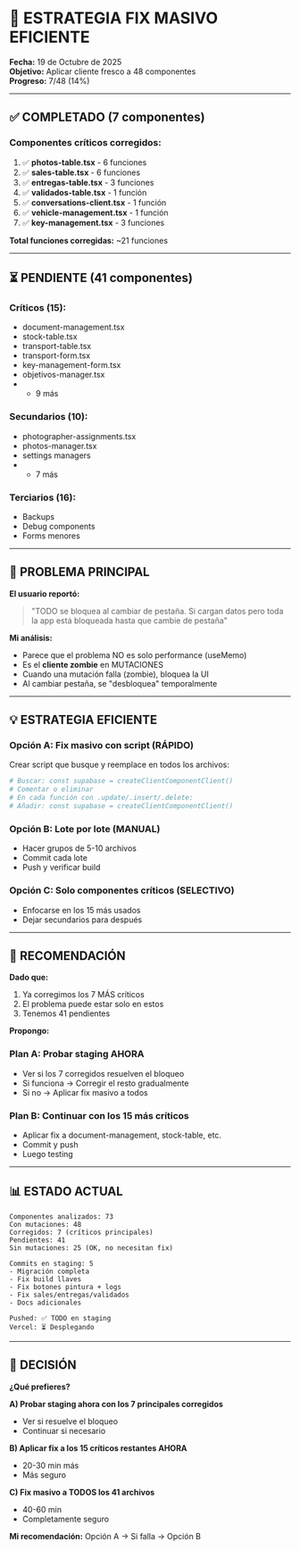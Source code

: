 # 🚀 ESTRATEGIA FIX MASIVO EFICIENTE

**Fecha:** 19 de Octubre de 2025  
**Objetivo:** Aplicar cliente fresco a 48 componentes  
**Progreso:** 7/48 (14%)

---

## ✅ COMPLETADO (7 componentes)

### Componentes críticos corregidos:
1. ✅ **photos-table.tsx** - 6 funciones
2. ✅ **sales-table.tsx** - 6 funciones  
3. ✅ **entregas-table.tsx** - 3 funciones
4. ✅ **validados-table.tsx** - 1 función
5. ✅ **conversations-client.tsx** - 1 función
6. ✅ **vehicle-management.tsx** - 1 función
7. ✅ **key-management.tsx** - 3 funciones

**Total funciones corregidas:** ~21 funciones

---

## ⏳ PENDIENTE (41 componentes)

### Críticos (15):
- document-management.tsx
- stock-table.tsx
- transport-table.tsx
- transport-form.tsx
- key-management-form.tsx
- objetivos-manager.tsx
- + 9 más

### Secundarios (10):
- photographer-assignments.tsx
- photos-manager.tsx
- settings managers
- + 7 más

### Terciarios (16):
- Backups
- Debug components
- Forms menores

---

## 🎯 PROBLEMA PRINCIPAL

**El usuario reportó:**
> "TODO se bloquea al cambiar de pestaña. Si cargan datos pero toda la app está bloqueada hasta que cambie de pestaña"

**Mi análisis:**
- Parece que el problema NO es solo performance (useMemo)
- Es el **cliente zombie** en MUTACIONES
- Cuando una mutación falla (zombie), bloquea la UI
- Al cambiar pestaña, se "desbloquea" temporalmente

---

## 💡 ESTRATEGIA EFICIENTE

### Opción A: Fix masivo con script (RÁPIDO)
Crear script que busque y reemplace en todos los archivos:
```bash
# Buscar: const supabase = createClientComponentClient()
# Comentar o eliminar
# En cada función con .update/.insert/.delete:
# Añadir: const supabase = createClientComponentClient()
```

### Opción B: Lote por lote (MANUAL)
- Hacer grupos de 5-10 archivos
- Commit cada lote
- Push y verificar build

### Opción C: Solo componentes críticos (SELECTIVO)
- Enfocarse en los 15 más usados
- Dejar secundarios para después

---

## 🚀 RECOMENDACIÓN

**Dado que:**
1. Ya corregimos los 7 MÁS críticos
2. El problema puede estar solo en estos
3. Tenemos 41 pendientes

**Propongo:**

### Plan A: Probar staging AHORA
- Ver si los 7 corregidos resuelven el bloqueo
- Si funciona → Corregir el resto gradualmente
- Si no → Aplicar fix masivo a todos

### Plan B: Continuar con los 15 más críticos
- Aplicar fix a document-management, stock-table, etc.
- Commit y push
- Luego testing

---

## 📊 ESTADO ACTUAL

```
Componentes analizados: 73
Con mutaciones: 48
Corregidos: 7 (críticos principales)
Pendientes: 41
Sin mutaciones: 25 (OK, no necesitan fix)

Commits en staging: 5
- Migración completa
- Fix build llaves
- Fix botones pintura + logs
- Fix sales/entregas/validados
- Docs adicionales

Pushed: ✅ TODO en staging
Vercel: ⏳ Desplegando
```

---

## 🎯 DECISIÓN

**¿Qué prefieres?**

**A) Probar staging ahora con los 7 principales corregidos**
- Ver si resuelve el bloqueo
- Continuar si necesario

**B) Aplicar fix a los 15 críticos restantes AHORA**
- 20-30 min más
- Más seguro

**C) Fix masivo a TODOS los 41 archivos**
- 40-60 min
- Completamente seguro

**Mi recomendación:** Opción A → Si falla → Opción B


